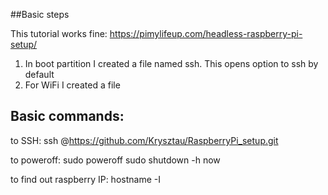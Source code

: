 ##Basic steps

This tutorial works fine:
https://pimylifeup.com/headless-raspberry-pi-setup/

1. In boot partition I created a file named ssh. This opens option to ssh by default
2. For WiFi I created a file 






## Basic commands:

to SSH:
ssh <username>@https://github.com/Krysztau/RaspberryPi_setup.git


to poweroff:
sudo poweroff
sudo shutdown -h now

to find out raspberry IP:
hostname -I
